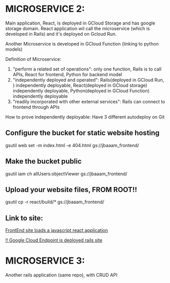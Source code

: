 # MICROSERVICE 2:

Main application, React, is deployed in GCloud Storage and has google storage domain.
React application wil call the microservice (which is developed in Rails) and it's deployed on Gcloud Run.

Another Microservice is developed in GCloud Function (linking to python models)

Definition of Microservice:

1. "perform a related set of operations": only one function, Rails is to call APIs, React for frontend, Python for backend model
2. "independently deployed and operated": Rails(deployed in GCloud Run, ) independently deployable, React(deployed in GCloud storage) independently deployable, Python(deployed in GCloud Function) independently deployable
3. "readily incorporated with other external services": Rails can connect to frontend through APIs

How to prove independently deployable: Have 3 different autodeploy on Git

## Configure the bucket for static website hosting

gsutil web set -m index.html -e 404.html gs://jbaaam_frontend/

## Make the bucket public

gsutil iam ch allUsers:objectViewer gs://jbaaam_frontend/

## Upload your website files, FROM ROOT!!

gsutil cp -r react/build/\* gs://jbaaam_frontend/

## Link to site:

[FrontEnd site loads a javascript react application](https://jbaaam_frontend.storage.googleapis.com/index.html)

[!! Google Cloud Endpoint is deployed rails site](https://jbaaam-yl5rojgcbq-et.a.run.app/)

# MICROSERVICE 3:

Another rails application (same repo), with CRUD API
